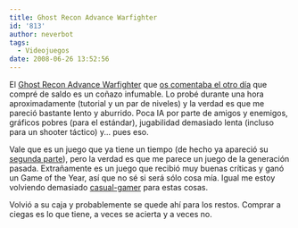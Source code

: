 ```yaml
---
title: Ghost Recon Advance Warfighter
id: '813'
author: neverbot
tags:
  - Videojuegos
date: 2008-06-26 13:52:56
---
```


El [Ghost Recon Advance Warfighter](http://en.wikipedia.org/wiki/Tom_Clancy%27s_Ghost_Recon_Advanced_Warfighter) que [os comentaba el otro día](http://localhost:8000/juegos/videojuegos/juegos-juegos-juegos/) que compré de saldo es un coñazo infumable. Lo probé durante una hora aproximadamente (tutorial y un par de niveles) y la verdad es que me pareció bastante lento y aburrido. Poca IA por parte de amigos y enemigos, gráficos pobres (para el estándar), jugabilidad demasiado lenta (incluso para un shooter táctico) y... pues eso.

Vale que es un juego que ya tiene un tiempo (de hecho ya apareció su [segunda parte](http://en.wikipedia.org/wiki/Tom_Clancy%27s_Ghost_Recon_Advanced_Warfighter_2)), pero la verdad es que me parece un juego de la generación pasada. Extrañamente es un juego que recibió muy buenas críticas y ganó un Game of the Year, así que no sé si será sólo cosa mía. Igual me estoy volviendo demasiado [casual-gamer](http://en.wikipedia.org/wiki/Casual_gamer) para estas cosas.

Volvió a su caja y probablemente se quede ahí para los restos. Comprar a ciegas es lo que tiene, a veces se acierta y a veces no.